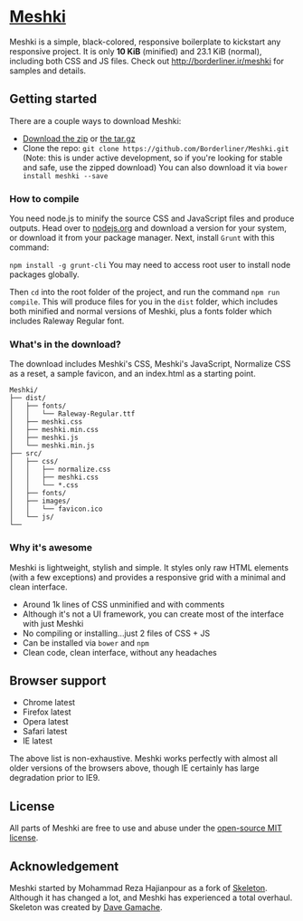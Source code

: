 # [Meshki](http://borderliner.ir/meshki)
Meshki is a simple, black-colored, responsive boilerplate to kickstart any responsive project.
It is only <b>10 KiB</b> (minified) and 23.1 KiB (normal), including both CSS and JS files.
Check out <http://borderliner.ir/meshki> for samples and details.

## Getting started

There are a couple ways to download Meshki:
- [Download the zip](https://github.com/Borderliner/Meshki/archive/v0.2.0-alpha.zip) or [the tar.gz](https://github.com/Borderliner/Meshki/archive/v0.2.0-alpha.tar.gz)
- Clone the repo: `git clone https://github.com/Borderliner/Meshki.git` (Note: this is under active development, so if you're looking for stable and safe, use the zipped download)
You can also download it via `bower install meshki --save`

### How to compile
You need node.js to minify the source CSS and JavaScript files and produce outputs. Head over to [nodejs.org](https://nodejs.org/en/) and download a version for your system, or download it from your package manager. Next, install `Grunt` with this command:

`npm install -g grunt-cli`
You may need to access root user to install node packages globally.

Then `cd` into the root folder of the project, and run the command `npm run compile`. This will produce files for you in the `dist` folder, which includes both minified and normal versions of Meshki, plus a fonts folder which includes Raleway Regular font.

### What's in the download?

The download includes Meshki's CSS, Meshki's JavaScript, Normalize CSS as a reset, a sample favicon, and an index.html as a starting point.

```
Meshki/
├── dist/
│   ├── fonts/
│   │   └── Raleway-Regular.ttf
│   ├── meshki.css
│   ├── meshki.min.css
│   ├── meshki.js
│   └── meshki.min.js
├── src/
│   ├── css/
│   │   ├── normalize.css
│   │   ├── meshki.css
│   │   └── *.css
│   ├── fonts/
│   ├── images/
│   │   └── favicon.ico
│   └── js/
└──

```

### Why it's awesome

Meshki is lightweight, stylish and simple. It styles only raw HTML elements (with a few exceptions) and provides a responsive grid with a minimal and clean interface.
- Around 1k lines of CSS unminified and with comments
- Although it's not a UI framework, you can create most of the interface with just Meshki
- No compiling or installing...just 2 files of CSS + JS
- Can be installed via `bower` and `npm`
- Clean code, clean interface, without any headaches


## Browser support

- Chrome latest
- Firefox latest
- Opera latest
- Safari latest
- IE latest

The above list is non-exhaustive. Meshki works perfectly with almost all older versions of the browsers above, though IE certainly has large degradation prior to IE9.


## License

All parts of Meshki are free to use and abuse under the [open-source MIT license](https://github.com/Borderliner/Meshki/blob/master/LICENSE.md).

## Acknowledgement

Meshki started by Mohammad Reza Hajianpour as a fork of [Skeleton](https://github.com/dhg/Skeleton). Although it has changed a lot, and Meshki has experienced a total overhaul.
Skeleton was created by [Dave Gamache](https://twitter.com/dhg).
